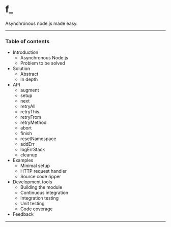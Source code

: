 f_
==

Asynchronous node.js made easy.

---

### Table of contents

* Introduction
    - Asynchronous Node.js
    - Problem to be solved
* Solution
    - Abstract
    - In depth
* API
    - augment
    - setup
    - next
    - retryAll
    - retryThis
    - retryFrom
    - retryMethod
    - abort
    - finish
    - resetNamespace
    - addErr
    - logErrStack
    - cleanup
* Examples
    - Minimal setup
    - HTTP request handler
    - Source code ripper
* Development tools
    - Building the module
    - Continuous integration
    - Integration testing
    - Unit testing
    - Code coverage
* Feedback


---
